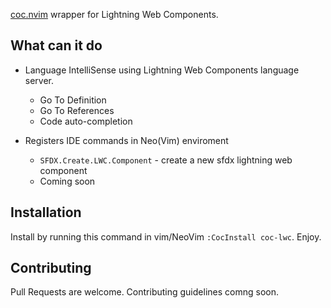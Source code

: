 [coc.nvim](https://github.com/neoclide/coc.nvim) wrapper for Lightning Web Components.

## What can it do

- Language IntelliSense using Lightning Web Components language server.
  - Go To Definition
  - Go To References
  - Code auto-completion

- Registers IDE commands in Neo(Vim) enviroment
    - `SFDX.Create.LWC.Component` - create a new sfdx lightning web component
    - Coming soon

## Installation

Install by running this command in vim/NeoVim `:CocInstall coc-lwc`.
Enjoy.


## Contributing

Pull Requests are welcome. Contributing guidelines comng soon.




